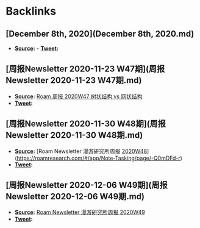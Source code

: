 
# Backlinks
## [December 8th, 2020](December 8th, 2020.md)
- **[Source](Source.md):** 
            - **[Tweet](Tweet.md):**

## [周报Newsletter 2020-11-23 W47期](周报Newsletter 2020-11-23 W47期.md)
- **[Source](Source.md):** [Roam 周报 2020W47 树状结构 vs 网状结构](https://roamresearch.com/#/app/Note-Tasking/page/cCVsBsyc7)
- **[Tweet](Tweet.md):**

## [周报Newsletter 2020-11-30 W48期](周报Newsletter 2020-11-30 W48期.md)
- **[Source](Source.md):** [Roam Newsletter 漫游研究所周报 [2020W48](2020W48.md)](https://roamresearch.com/#/app/Note-Tasking/page/-Q0mDFd-r)
- **[Tweet](Tweet.md):**

## [周报Newsletter 2020-12-06 W49期](周报Newsletter 2020-12-06 W49期.md)
- **[Source](Source.md):** [Roam Newsletter 漫游研究所周报 2020W49](https://mp.weixin.qq.com/s/ASjVc3rPC0aWKNPmjPandw)
- **[Tweet](Tweet.md):**

